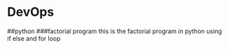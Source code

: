 # DevOps
##python
###factorial program
this is the factorial program in  python using if else  and for loop
